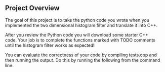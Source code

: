 ## Project Overview
The goal of this project is to take the python code you wrote when you implemented the two dimensional histogram filter
and translate it into C++.

After you review the Python code you will download some starter C++ code. Your job is to complete the functions marked
with TODO comments until the histogram filter works as expected!

You can evaluate the correctness of your code by compiling tests.cpp and then running the output. Do this by running the
following from the command line.
